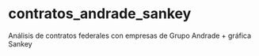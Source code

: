 # contratos_andrade_sankey
Análisis de contratos federales con empresas de Grupo Andrade + gráfica Sankey
